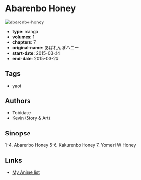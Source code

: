# Abarenbo Honey

![abarenbo-honey](https://cdn.myanimelist.net/images/manga/1/183095.jpg)

-   **type**: manga
-   **volumes**: 1
-   **chapters**: 7
-   **original-name**: あばれんぼハニー
-   **start-date**: 2015-03-24
-   **end-date**: 2015-03-24

## Tags

-   yaoi

## Authors

-   Tobidase
-   Kevin (Story & Art)

## Sinopse

1-4. Abarenbo Honey
5-6. Kakurenbo Honey 7. Yomeiri W Honey

## Links

-   [My Anime list](https://myanimelist.net/manga/94731/Abarenbo_Honey)

